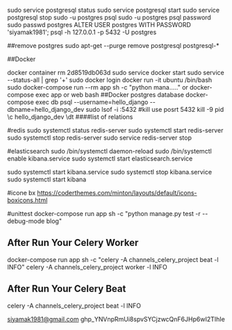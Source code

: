 sudo service postgresql status
sudo service postgresql start
sudo service postgresql stop
sudo -u postgres psql
sudo -u postgres psql password
sudo passwd postgres
ALTER USER postgres WITH PASSWORD 'siyamak1981';
psql -h 127.0.0.1 -p 5432 -U postgres


##remove postgres
sudo apt-get --purge remove postgresql postgresql-*

##Docker

docker container rm 2d8519db063d
sudo service docker start
sudo service --status-all | grep '+'
sudo docker login
docker run -it ubuntu /bin/bash
sudo docker-compose run --rm app sh -c "python mana....."
or
docker-compose exec app or web  bash
##Docker postgres database
docker-compose exec db psql --username=hello_django --dbname=hello_django_dev
sudo lsof -i :5432 #kill use posrt 5432
kill -9 pid
\c hello_django_dev
\dt     ####list of relations
   

#redis
sudo systemctl status redis-server
sudo systemctl start redis-server
sudo systemctl stop redis-server
sudo service redis-server stop




#elasticsearch
sudo /bin/systemctl daemon-reload
sudo /bin/systemctl enable kibana.service
sudo systemctl start elasticsearch.service


sudo systemctl start kibana.service
sudo systemctl stop kibana.service
sudo systemctl start kibana



#icone bx
https://coderthemes.com/minton/layouts/default/icons-boxicons.html


#unittest
docker-compose run app sh -c "python manage.py test -r --debug-mode blog"



## After Run Your Celery Worker
docker-compose run app sh -c "celery -A channels_celery_project beat -l INFO"
celery -A channels_celery_project worker -l INFO
## After Run Your Celery Beat
celery -A channels_celery_project beat -l INFO



siyamak1981@gmail.com
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